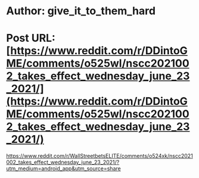 # Author: give_it_to_them_hard
# Post URL: [https://www.reddit.com/r/DDintoGME/comments/o525wl/nscc2021002_takes_effect_wednesday_june_23_2021/](https://www.reddit.com/r/DDintoGME/comments/o525wl/nscc2021002_takes_effect_wednesday_june_23_2021/)


https://www.reddit.com/r/WallStreetbetsELITE/comments/o524xk/nscc2021002_takes_effect_wednesday_june_23_2021/?utm_medium=android_app&utm_source=share